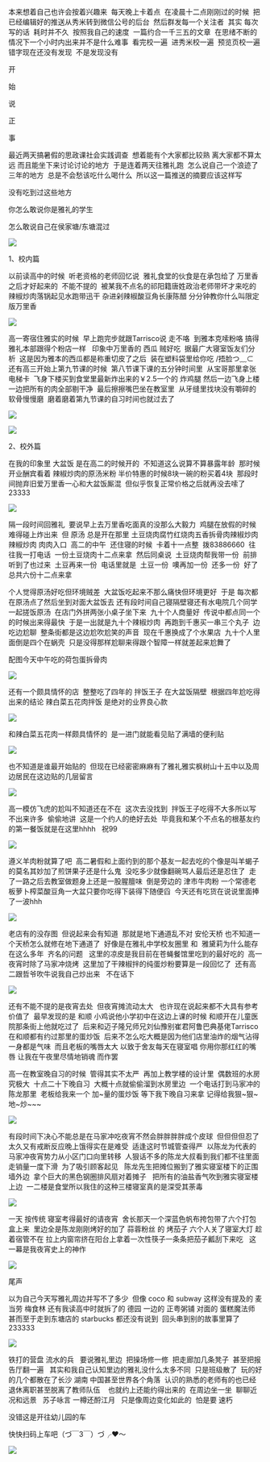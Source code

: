 本来想着自己也许会按着兴趣来  每天晚上卡着点  在凌晨十二点刚刚过的时候  把已经编辑好的推送从秀米转到微信公号的后台  然后群发每一个关注者  其实 每次写的话  耗时并不久  按照我自己的速度  一篇约合一千三五的文章  在思绪不断的情况下一个小时内出来并不是什么难事  看完校一遍  进秀米校一遍  预览页校一遍  错字现在还没有发现  不是发现没有

开

始

说

正

事

最近两天搞暑假的思政课社会实践调查  想着能有个大家都比较熟 离大家都不算太远 而且能坐下来讨论讨论的地方  于是连着两天往雅礼跑  怎么说自己一个浪迹了三年的地方  总是不会愁该吃什么喝什么  所以这一篇推送的摘要应该这样写

没有吃到过这些地方

你怎么敢说你是雅礼的学生

怎么敢说自己在侯家塘/东塘混过

![](./images/img_001.jpeg)

1、校内篇

以前读高中的时候  听老资格的老师回忆说  雅礼食堂的伙食是在承包给了 万里香 之后才好起来的  不能不提的  被某我不点名的祁阳籍唐姓政治老师带坏才来吃的 辣椒炒肉落锅起见水跑带迅干 杂进剁辣椒酸豆角长康陈醋 分分钟教你什么叫限定版万里香

![](./images/img_002.jpeg)

高一寄宿住雅实的时候  早上跑完步就跟Tarrisco说 走不咯  到雅本克嗦粉咯 搞得雅礼本部跟得个粉店一样   印象中万里香的 西瓜 贼好吃  据最广大寝室饭友们分析  这是因为雅本的西瓜都是称重切皮了之后  装在塑料袋里给你吃 /捂脸つ﹏⊂  还有高三开始上第九节课的时候  第八节课下课的五分钟时间里  从宝哥那里拿张电梯卡  飞身下楼买到食堂里最新炸出来的￥2.5一个的 炸鸡腿 然后一边飞身上楼一边把所有的肉全部剔干净  最后擦擦嘴巴坐在教室里  从牙缝里找块没有嚼碎的软骨慢慢磨  磨着磨着第九节课的自习时间也就过去了

![](./images/img_003.jpeg)

![](./images/img_004.jpeg)

2、校外篇

在我的印象里 大盆饭 是在高二的时候开的  不知道这么说算不算暴露年龄  那时候开业酬宾看着 辣椒炒肉的原汤米粉 半价特惠的时候8块一碗的粉买着4块  那段时间抛弃旧爱万里香一心和大盆饭厮混  但似乎恢复正常价格之后就再没去嗦了23333

![](./images/img_005.jpeg)

隔一段时间回雅礼  要说早上去万里香吃面真的没那么大毅力  鸡腿在放假的时候难得碰上炸出来  但 原汤 总是开在那里 土豆烧肉腐竹红烧肉五香拆骨肉辣椒炒肉辣椒炒肉 肉肉入口  高二的中午  还住寝的时候  卡着十一点整  拨83886660  往往我一打电话  一份土豆烧肉十二点来拿  然后同桌说  土豆烧肉帮我带一份  前排听到了也过来  土豆再来一份  电话里就是  土豆一份  噢再加一份  还多一份  好了总共六份十二点来拿

个人觉得原汤好吃但环境贼差  大盆饭吃起来不那么痛快但环境更好  于是 每次都在原汤点了然后坐到对面大盆饭去 还有段时间自己寝隔壁寝还有水电院几个同学一起搓饭原汤  在店门外拼两张小桌子坐下来  九十个人商量好  传说中都点同一个的时候出来得最快  于是一出就是九十个辣椒炒肉  再跑到千惠买一串三个丸子  边吃边尬聊  整条街都是这边尬吹尬笑的声音  现在千惠换成了个水果店  九十个人里面倒是四个在蜗壳  只是没得那样尬聊来得跟个智障一样就差起来尬舞了

配图今天中午吃的荷包蛋拆骨肉

![](./images/img_006.jpeg)

还有一个颇具情怀的店  整整吃了四年的 拌饭王子 在大盆饭隔壁  根据四年尬吃得出来的结论 辣白菜五花肉拌饭 是绝对的业界良心款

![](./images/img_007.jpeg)

和辣白菜五花肉一样颇具情怀的  是一进门就能看见贴了满墙的便利贴

![](./images/img_008.jpeg)

也不知道是谁最开始贴的  但现在已经密密麻麻有了雅礼雅实枫树山十五中以及周边居民在这边贴的几层留言

![](./images/img_009.jpeg)

高一模仿飞虎的尬叫不知道还在不在  这次去没找到  拌饭王子吃得不大多所以写不出来许多  偷偷地讲  这是一个约人的绝好去处  毕竟我和某个不点名的根基友约的第一餐饭就是在这里hhhh   祝99

![](./images/img_010.jpeg)

遵义羊肉粉就算了吧  高二暑假和上面约到的那个基友一起去吃的个像是叫羊蝎子的莫名其妙加了煎饼果子还是什么鬼  没吃多少就像翻碗骂人最后还是忍住了  走了一路之后去教室做题身上还是一股腥膻味  倒是旁边的 津市牛肉粉 一个常德老板萝卜榨菜酸豆角一大盆只要你吃得下装得下随便舀  今天还有吃货在说说里面捧了一波hhh

![](./images/img_011.jpeg)

老店有的没存图  但说起来会有知道  那就是地下通道乱不对 安伦天桥 也不知道一个天桥怎么就修在地下通道了  好像是在雅礼中学校友圈里 和  雅黛莉为什么能存在这么多年  齐名的问题   这里的凉皮是我目前在苍蝇餐馆里吃到的最好吃的  高一夜宵时除了马家冲烧烤  这里加了干辣椒拌的纯蛋炒粉要算是一段回忆了  还有高二跟哲爷吹牛说我自己炒出来   不在话下

![](./images/img_012.jpeg)

还有不能不提的是夜宵去处  但夜宵摊流动太大   也许现在说起来都不大具有参考价值了  最早发现的是 和顺 小鸡说他小学初中在这边上课的时候 和顺开在儿童医院那条街上他就吃过了  后来和迈子隆兄师兄刘仙豫别崔君阿鲁巴典基佬Tarrisco在和顺都有约过那里的蛋炒饭  后来不怎么吃大概是因为他们店里油炸的烟气沾得一身都是气味  而且老板的嘴唇太大 以致于舍友每天在寝室唱 你用你那红红的嘴唇 让我在午夜里尽情地销魂 而作罢

高一在教室晚自习的时候  管得其实不太严  再加上教学楼的设计里  偶数班的水房究极大  十点二十下晚自习  大概十点就偷偷溜到水房里边  一个电话打到马家冲的陈龙那里  老板给我来一个 加~量的蛋炒饭 等下我下晚自习来拿 记得给我狠~狠~地~炒~~~

![](./images/img_013.jpeg)

有段时间下决心不能总是在马家冲吃夜宵不然会胖胖胖胖成个皮球  但但但但忍了太久又有戒断反应晚上饿得实在是难受  适逢这时节城管查得严  以陈龙为代表的马家冲夜宵势力从小区门口向里转移  人狠话不多的陈龙大叔看到我们都不往里面走销量一度下滑  为了吸引顾客起见   陈龙先生把摊位搬到了雅实寝室楼下的正围墙外边  拿个巨大的黑色钢圈排风扇对着摊子   把所有的油盐香气吹到雅实寝室楼上边  一二楼是食堂所以我住的这种三楼寝室真的是深受其荼毒

![](./images/img_014.jpeg)

一天 按传统 寝室考得最好的请夜宵  舍长那天一个深蓝色帆布挎包带了六个打包盒上来  里边全是陈龙刚刚烤好的加了 蒜蓉粉丝 的 烤茄子 六个人关了寝室大灯 趁着宿管不在 拉上内窗帘挤在阳台上拿着一次性筷子一条条把茄子瓤刮下来吃   这一幕是我夜宵史上的神作

![](./images/img_015.jpeg)

尾声

以为自己今天写雅礼周边并写不了多少  但像 coco 和 subway 这样没有提及的 麦当劳 梅食林 还有我读高中时就拆了的 德园 一边的 正粤粥铺 对面的 蛋糕魔法师 甚而至于走到东塘店的 starbucks 都还没有说到  回头串到别的故事里算了233333

![](./images/img_016.jpeg)

铁打的营盘 流水的兵   要说雅礼里边  把操场修一修  把走廊加几条凳子  甚至把报告厅翻一遍   其实和我自己认知里边的雅礼没什么太多不同  只是班级散了  玩的好的几个都散在了长沙 湖南 中国甚至世界各个角落  认识的熟悉的老师有的也已经退休离职甚至脱离了教师队伍    也就约上还能约得出来的  在周边坐一坐  聊聊近况和远景   苏子咏言 一樽还酹江月   只是像周边变化如此的  怕是要 速朽

没错这是开往幼儿园的车

快快扫码上车吧（づ￣3￣）づ╭❤～

![](./images/img_017.jpeg)
